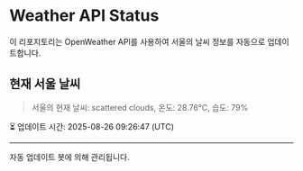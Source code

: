
# Weather API Status

이 리포지토리는 OpenWeather API를 사용하여 서울의 날씨 정보를 자동으로 업데이트합니다.

## 현재 서울 날씨
> 서울의 현재 날씨: scattered clouds, 온도: 28.76°C, 습도: 79%

⏳ 업데이트 시간: 2025-08-26 09:26:47 (UTC)

---
자동 업데이트 봇에 의해 관리됩니다.
